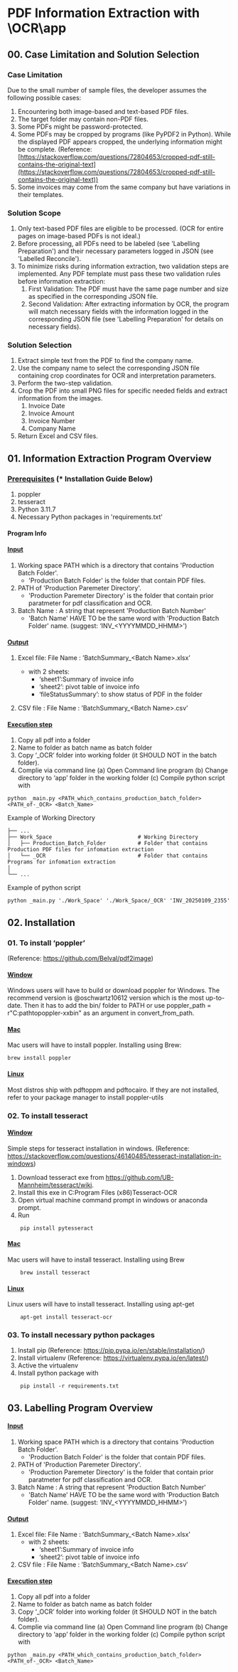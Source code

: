 # PDF Information Extraction with \OCR\app
## 00. Case Limitation and Solution Selection
### Case Limitation
Due to the small number of sample files, the developer assumes the following possible cases:
1. Encountering both image-based and text-based PDF files.
2. The target folder may contain non-PDF files. 
3. Some PDFs might be password-protected.
4. Some PDFs may be cropped by programs (like PyPDF2 in Python). While the displayed PDF appears cropped, the underlying information might be complete. (Reference: [https://stackoverflow.com/questions/72804653/cropped-pdf-still-contains-the-original-text](https://stackoverflow.com/questions/72804653/cropped-pdf-still-contains-the-original-text))
5. Some invoices may come from the same company but have variations in their templates.

### Solution Scope
1. Only text-based PDF files are eligible to be processed. (OCR for entire pages on image-based PDFs is not ideal.) 
2. Before processing, all PDFs need to be labeled (see 'Labelling Preparation') and their necessary parameters logged in JSON (see 'Labelled Reconcile'). 
3.  To minimize risks during information extraction, two validation steps are implemented. Any PDF template must pass these two validation rules before information extraction:
	1. First Validation: The PDF must have the same page number and size as specified in the corresponding JSON file.
	2. Second Validation: After extracting information by OCR, the program will match necessary fields with the information logged in the corresponding JSON file (see 'Labelling Preparation' for details on necessary fields).

### Solution Selection
1. Extract simple text from the PDF to find the company name.
2. Use the company name to select the corresponding JSON file containing crop coordinates for OCR and interpretation parameters.
3. Perform the two-step validation. 
4. Crop the PDF into small PNG files for specific needed fields and extract information from the images.
	1. Invoice Date 
	2. Invoice Amount
	3. Invoice Number
	4. Company Name
5. Return Excel and CSV files.


## 01. Information Extraction Program Overview

### <ins>Prerequisites</ins> (* Installation Guide Below)
1. poppler
3. tesseract
3. Python 3.11.7
4. Necessary Python packages in 'requirements.txt'

#### Program Info

#### <ins>Input</ins>
1. Working space PATH which is a directory that contains 'Production Batch Folder'. 
    - 'Production Batch Folder' is the folder that contain PDF files.
2. PATH of 'Production Paremeter Directory'.
    - 'Production Paremeter Directory' is the folder that contain prior paratmeter for pdf classification and OCR.
3. Batch Name : A string that represent 'Production Batch Number'
    -  'Batch Name' HAVE TO be the same word with 'Production Batch Folder' name. (suggest: ‘INV\_\<YYYYMMDD\_HHMM\>')

#### <ins>Output</ins>
1. Excel file: File Name : ’BatchSummary\_\<Batch Name\>.xlsx’
    - with 2 sheets: 
        - ‘sheet1’:Summary of invoice info 
        - ‘sheet2’: pivot table of invoice info
        - ‘fileStatusSummary’: to show status of PDF in the folder

2. CSV file : File Name : ’BatchSummary\_\<Batch Name\>.csv’

#### <ins>Execution step</ins>
1. Copy all pdf into a folder
2. Name to folder as batch name as batch folder 
3. Copy ‘\_OCR’ folder into working folder (it SHOULD NOT in the batch folder).
4. Complie via command line
    (a) Open Command line program 
    (b) Change directory to ‘app’ folder in the working folder
    (c) Compile python script with
```
python _main.py <PATH_which_contains_production_batch_folder> <PATH_of-_OCR> <Batch_Name> 
```

Example of Working Directory

```
├── ...
├── Work_Space                           # Working Directory
│   ├── Production_Batch_Folder          # Folder that contains Production PDF files for infomation extraction
│   └── _OCR                             # Folder that contains Programs for infomation extraction
│                              
└── ...
```
Example of python script

```
python _main.py './Work_Space' './Work_Space/_OCR' 'INV_20250109_2355' 

```

## 02. Installation

### 01. To install ‘poppler’ 
(Reference: https://github.com/Belval/pdf2image)
	
#### <ins>Window</ins>
Windows users will have to build or download poppler for Windows. The recommend version is  @oschwartz10612 version which is the most up-to-date. Then it has to add the bin/ folder to PATH or use poppler\_path = r"C:pathtopoppler-xxbin" as an argument in convert\_from\_path.

#### <ins>Mac</ins>
Mac users will have to install poppler. Installing using Brew:

	brew install poppler

#### <ins>Linux</ins>
Most distros ship with pdftoppm and pdftocairo. If they are not installed, refer to your package manager to install poppler-utils


### 02. To install tesseract
#### <ins>Window</ins>
Simple steps for tesseract installation in windows. 
(Reference: https://stackoverflow.com/questions/46140485/tesseract-installation-in-windows)
1. Download tesseract exe from https://github.com/UB-Mannheim/tesseract/wiki.
2. Install this exe in C:Program Files (x86)Tesseract-OCR
3. Open virtual machine command prompt in windows or anaconda prompt.
4. Run 
```	
    pip install pytesseract
```	

#### <ins>Mac</ins>
Mac users will have to install tesseract. Installing using Brew
```		    
    brew install tesseract
```	

#### <ins>Linux</ins>
Linux users will have to install tesseract. Installing using apt-get
```		
    apt-get install tesseract-ocr
```	

### 03. To install necessary python packages
1. Install pip (Reference: https://pip.pypa.io/en/stable/installation/)
2. Install virtualenv  (Reference: https://virtualenv.pypa.io/en/latest/)
3. Active the virtualenv
4. Install python package with
```	
    pip install -r requirements.txt
```

## 03. Labelling Program Overview


#### <ins>Input</ins>
1. Working space PATH which is a directory that contains 'Production Batch Folder'. 
    - 'Production Batch Folder' is the folder that contain PDF files.
2. PATH of 'Production Paremeter Directory'.
    - 'Production Paremeter Directory' is the folder that contain prior paratmeter for pdf classification and OCR.
3. Batch Name : A string that represent 'Production Batch Number'
    -  'Batch Name' HAVE TO be the same word with 'Production Batch Folder' name. (suggest: ‘INV\_\<YYYYMMDD\_HHMM\>')

#### <ins>Output</ins>
1. Excel file: File Name : ’BatchSummary\_\<Batch Name\>.xlsx’
    - with 2 sheets: 
        - ‘sheet1’:Summary of invoice info 
        - ‘sheet2’: pivot table of invoice info
2. CSV file : File Name : ’BatchSummary\_\<Batch Name\>.csv’

#### <ins>Execution step</ins>
1. Copy all pdf into a folder
2. Name to folder as batch name as batch folder 
3. Copy ‘\_OCR’ folder into working folder (it SHOULD NOT in the batch folder).
4. Complie via command line
    (a) Open Command line program 
    (b) Change directory to ‘app’ folder in the working folder
    (c) Compile python script with
```
python _main.py <PATH_which_contains_production_batch_folder> <PATH_of-_OCR> <Batch_Name> 
```
